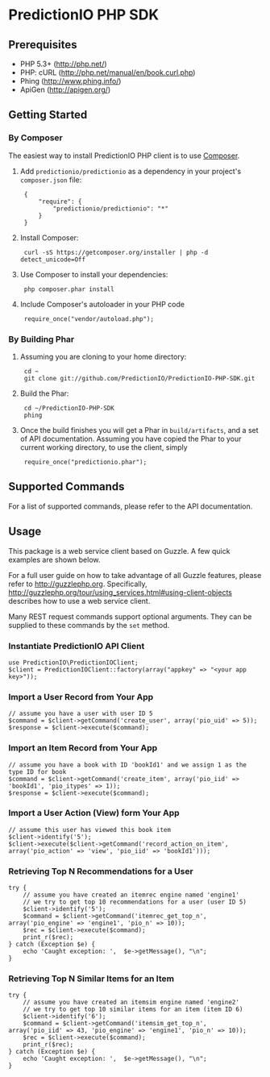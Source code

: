 PredictionIO PHP SDK
====================

Prerequisites
-------------

* PHP 5.3+ (http://php.net/)
* PHP: cURL (http://php.net/manual/en/book.curl.php)
* Phing (http://www.phing.info/)
* ApiGen (http://apigen.org/)

Getting Started
---------------

### By Composer

The easiest way to install PredictionIO PHP client is to use [Composer](http://getcomposer.org/).

1. Add `predictionio/predictionio` as a dependency in your project's ``composer.json`` file:

        {
            "require": {
                "predictionio/predictionio": "*"
            }
        }

2. Install Composer:

        curl -sS https://getcomposer.org/installer | php -d detect_unicode=Off

3. Use Composer to install your dependencies:

        php composer.phar install

4. Include Composer's autoloader in your PHP code

        require_once("vendor/autoload.php");


### By Building Phar

1. Assuming you are cloning to your home directory:

        cd ~
        git clone git://github.com/PredictionIO/PredictionIO-PHP-SDK.git

2. Build the Phar:

        cd ~/PredictionIO-PHP-SDK
        phing

3. Once the build finishes you will get a Phar in `build/artifacts`, and a set of API documentation.
   Assuming you have copied the Phar to your current working directory, to use the client, simply

        require_once("predictionio.phar");


Supported Commands
------------------

For a list of supported commands, please refer to the API documentation.

Usage
-----

This package is a web service client based on Guzzle.
A few quick examples are shown below.

For a full user guide on how to take advantage of all Guzzle features, please refer to http://guzzlephp.org.
Specifically, http://guzzlephp.org/tour/using_services.html#using-client-objects describes how to use a web service client.

Many REST request commands support optional arguments.
They can be supplied to these commands by the `set` method.

### Instantiate PredictionIO API Client

    use PredictionIO\PredictionIOClient;
    $client = PredictionIOClient::factory(array("appkey" => "<your app key>"));

### Import a User Record from Your App

    // assume you have a user with user ID 5
    $command = $client->getCommand('create_user', array('pio_uid' => 5));
    $response = $client->execute($command);

### Import an Item Record from Your App

    // assume you have a book with ID 'bookId1' and we assign 1 as the type ID for book
    $command = $client->getCommand('create_item', array('pio_iid' => 'bookId1', 'pio_itypes' => 1));
    $response = $client->execute($command);

### Import a User Action (View) form Your App

    // assume this user has viewed this book item
    $client->identify('5');
    $client->execute($client->getCommand('record_action_on_item', array('pio_action' => 'view', 'pio_iid' => 'bookId1')));

### Retrieving Top N Recommendations for a User

    try {
        // assume you have created an itemrec engine named 'engine1'
        // we try to get top 10 recommendations for a user (user ID 5)
        $client->identify('5');
        $command = $client->getCommand('itemrec_get_top_n', array('pio_engine' => 'engine1', 'pio_n' => 10));
        $rec = $client->execute($command);
        print_r($rec);
    } catch (Exception $e) {
        echo 'Caught exception: ',  $e->getMessage(), "\n";
    }

### Retrieving Top N Similar Items for an Item

    try {
        // assume you have created an itemsim engine named 'engine2'
        // we try to get top 10 similar items for an item (item ID 6)
        $client->identify('6');
        $command = $client->getCommand('itemsim_get_top_n', array('pio_iid' => 43, 'pio_engine' => 'engine1', 'pio_n' => 10));
        $rec = $client->execute($command);
        print_r($rec);
    } catch (Exception $e) {
        echo 'Caught exception: ',  $e->getMessage(), "\n";
    }

